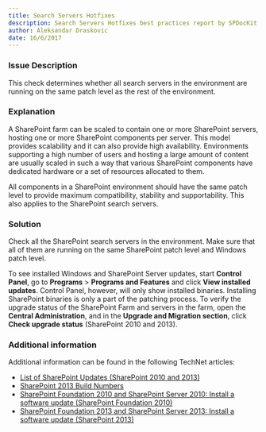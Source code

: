 ```yaml
---
title: Search Servers Hotfixes
description: Search Servers Hotfixes best practices report by SPDocKit determines whether all search servers in the environment are running on the same patch level as the rest of the environment.
author: Aleksandar Draskovic
date: 16/6/2017
---
```

### Issue Description
This check determines whether all search servers in the environment are running on the same patch level as the rest of the environment.
### Explanation
A SharePoint farm can be scaled to contain one or more SharePoint servers, hosting one or more SharePoint components per server. This model provides scalability and it can also provide high availability. Environments supporting a high number of users and hosting a large amount of content are usually scaled in such a way that various SharePoint components have dedicated hardware or a set of resources allocated to them.

All components in a SharePoint environment should have the same patch level to provide maximum compatibility, stability and supportability. This also applies to the SharePoint search servers.
### Solution
Check all the SharePoint search servers in the environment. Make sure that all of them are running on the same SharePoint patch level and Windows patch level.

To see installed Windows and SharePoint Server updates, start **Control Panel**, go to **Programs** > **Programs and Features** and click **View installed updates**. Control Panel, however, will only show installed binaries. Installing SharePoint binaries is only a part of the patching process. To verify the upgrade status of the SharePoint Farm and servers in the farm, open the **Central Administration**, and in the **Upgrade and Migration section**, click **Check upgrade status** (SharePoint 2010 and 2013).
### Additional information 
Additional information can be found in the following TechNet articles:
* [List of SharePoint Updates (SharePoint 2010 and 2013)](https://technet.microsoft.com/en-us/library/dn789211(v=office.14).aspx)
* [SharePoint 2013 Build Numbers](http://www.toddklindt.com/blog/Lists/Posts/Post.aspx?ID=346)
* [SharePoint Foundation 2010 and SharePoint Server 2010: Install a software update (SharePoint Foundation 2010)](https://technet.microsoft.com/en-us/library/ff806325(v=office.14).aspx)
* [SharePoint Foundation 2013 and SharePoint Server 2013: Install a software update (SharePoint 2013)](https://technet.microsoft.com/en-us/library/ff806338.aspx)
